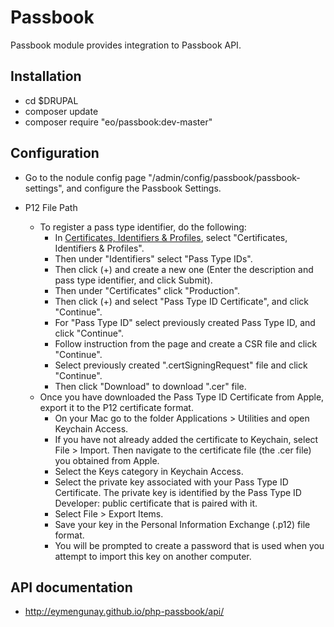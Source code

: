 Passbook
================================================================================
Passbook module provides integration to Passbook API.

Installation
--------------------------------------------------------------------------------
  - cd $DRUPAL
  - composer update
  - composer require "eo/passbook:dev-master"
    
Configuration
--------------------------------------------------------------------------------
  - Go to the nodule config page "/admin/config/passbook/passbook-settings",
   and configure the Passbook Settings.
   
   - P12 File Path
     - To register a pass type identifier, do the following:
       - In <a href="https://developer.apple.com/account/#/welcome">Certificates, Identifiers & Profiles</a>, select "Certificates, Identifiers & Profiles".
       - Then under "Identifiers" select "Pass Type IDs".
       - Then click (+) and create a new one (Enter the description and pass type identifier, and click Submit).
       - Then under "Certificates" click "Production".
       - Then click (+) and select "Pass Type ID Certificate", and click "Continue".
       - For "Pass Type ID" select previously created Pass Type ID, and click "Continue".
       - Follow instruction from the page and create a CSR file and click "Continue".
       - Select previously created ".certSigningRequest" file and click "Continue".
       - Then click "Download" to download ".cer" file.
     - Once you have downloaded the Pass Type ID Certificate from Apple, export it to the P12 certificate format.
       - On your Mac go to the folder Applications > Utilities and open Keychain Access.
       - If you have not already added the certificate to Keychain, select File > Import. Then navigate to the certificate file (the .cer file) you obtained from Apple.
       - Select the Keys category in Keychain Access.
       - Select the private key associated with your Pass Type ID Certificate. The private key is identified by the Pass Type ID Developer: public certificate that is paired with it.
       - Select File > Export Items.
       - Save your key in the Personal Information Exchange (.p12) file format.
       - You will be prompted to create a password that is used when you attempt to import this key on another computer.
       
       
API documentation
--------------------------------------------------------------------------------
  - http://eymengunay.github.io/php-passbook/api/